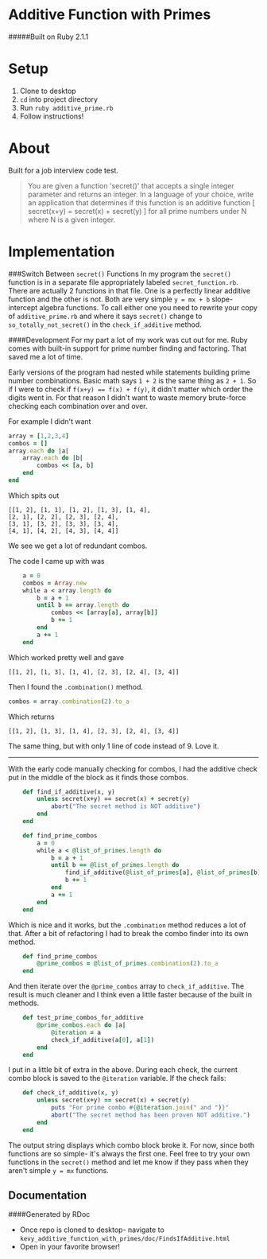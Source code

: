 Additive Function with Primes
=================================

#####Built on Ruby 2.1.1

Setup
=======

1. Clone to desktop
2. `cd` into project directory
3. Run `ruby additive_prime.rb`
4. Follow instructions!

About
=========
Built for a job interview code test. 

> You are given a function 'secret()' that accepts a single integer parameter and returns an integer. In a language of your choice, write an application that determines if this function is an additive function [ secret(x+y) = secret(x) + secret(y) ] for all prime numbers under N where N is a given integer.

Implementation
==========
###Switch Between `secret()` Functions
In my program the `secret()` function is in a separate file appropriately labeled `secret_function.rb`.  There are actually 2 functions in that file. One is a perfectly linear additive function and the other is not. Both are very simple `y = mx + b` slope-intercept algebra functions. To call either one you need to rewrite your copy of `additive_prime.rb` and where it says `secret()` change to `so_totally_not_secret()` in the `check_if_additive` method.

####Development
For my part a lot of my work was cut out for me. Ruby comes with built-in support for prime number finding and factoring. That saved me a lot of time. 

Early versions of the program had nested while statements building prime number combinations. Basic math says `1 + 2` is the same thing as `2 + 1`. So if I were to check if `f(x+y) == f(x) + f(y)`, it didn't matter which order the digits went in. For that reason I didn't want to waste memory brute-force checking each combination over and over. 

For example I didn't want
```ruby
array = [1,2,3,4]
combos = []
array.each do |a|
	array.each do |b|
		combos << [a, b]
	end
end
```
Which spits out
```
[[1, 2], [1, 1], [1, 2], [1, 3], [1, 4], 
[2, 1], [2, 2], [2, 3], [2, 4], 
[3, 1], [3, 2], [3, 3], [3, 4], 
[4, 1], [4, 2], [4, 3], [4, 4]]
```
We see we get a lot of redundant combos.

The code I came up with was
```ruby
	a = 0
	combos = Array.new
	while a < array.length do
		b = a + 1
		until b == array.length do
			combos << [array[a], array[b]]
			b += 1
		end
		a += 1
	end
```

Which worked pretty well and gave
```
[[1, 2], [1, 3], [1, 4], [2, 3], [2, 4], [3, 4]]
```

Then I found the `.combination()` method. 

```ruby
combos = array.combination(2).to_a
```
Which returns
```
[[1, 2], [1, 3], [1, 4], [2, 3], [2, 4], [3, 4]]
```
The same thing, but with only 1 line of code instead of 9. Love it.

------

With the early code manually checking for combos, I had the additive check put in the middle of the block as it finds those combos.
```ruby
	def find_if_additive(x, y)
		unless secret(x+y) == secret(x) + secret(y)
			abort("The secret method is NOT additive")
		end
	end

	def find_prime_combos
		a = 0
		while a < @list_of_primes.length do
			b = a + 1
			until b == @list_of_primes.length do
				find_if_additive(@list_of_primes[a], @list_of_primes[b])
				b += 1
			end
			a += 1
		end
	end
```
Which is nice and it works, but the `.combination` method reduces a lot of that. After a bit of refactoring I had to break the combo finder into its own method.
```ruby
	def find_prime_combos
		@prime_combos = @list_of_primes.combination(2).to_a
	end
```
And then iterate over the `@prime_combos` array to `check_if_additive`. The result is much cleaner and I think even a little faster because of the built in methods.
```ruby
	def test_prime_combos_for_additive
		@prime_combos.each do |a|
			@iteration = a
			check_if_additive(a[0], a[1])
		end
	end
```

I put in a little bit of extra in the above. During each check, the current combo block is saved to the `@iteration` variable. If the check fails:
```ruby
	def check_if_additive(x, y)
		unless secret(x+y) == secret(x) + secret(y)
			puts "For prime combo #{@iteration.join(" and ")}"
			abort("The secret method has been proven NOT additive.")
		end
	end
```
The output string displays which combo block broke it. For now, since both functions are so simple- it's always the first one. Feel free to try your own functions in the `secret()` method and let me know if they pass when they aren't simple `y = mx` functions. 

Documentation
-----------
####Generated by RDoc
- Once repo is cloned to desktop- navigate to `kevy_additive_function_with_primes/doc/FindsIfAdditive.html`
- Open in your favorite browser!